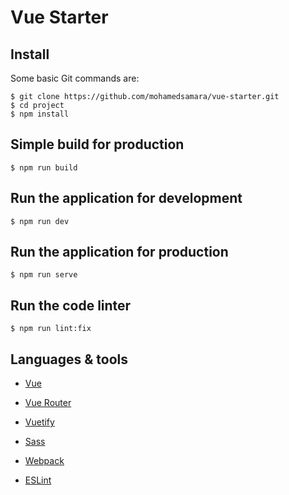 # Vue Starter

## Install

Some basic Git commands are:

```
$ git clone https://github.com/mohamedsamara/vue-starter.git
$ cd project
$ npm install
```

## Simple build for production

```
$ npm run build
```

## Run the application for development

```
$ npm run dev
```

## Run the application for production

```
$ npm run serve
```

## Run the code linter

```
$ npm run lint:fix
```

## Languages & tools

- [Vue](https://vuejs.org/)

- [Vue Router](https://router.vuejs.org/)

- [Vuetify](https://vuetifyjs.com/en/)

- [Sass](https://sass-lang.com/)

- [Webpack](https://webpack.js.org/)

- [ESLint](https://eslint.org/)


